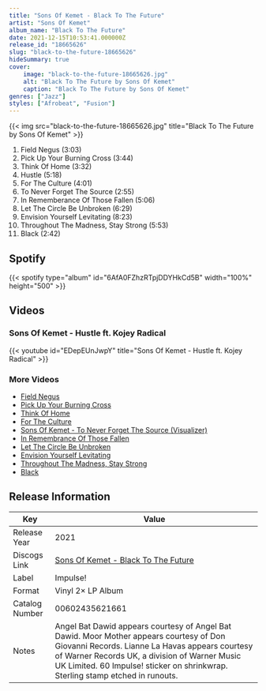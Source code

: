 ```yaml
---
title: "Sons Of Kemet - Black To The Future"
artist: "Sons Of Kemet"
album_name: "Black To The Future"
date: 2021-12-15T10:53:41.000000Z
release_id: "18665626"
slug: "black-to-the-future-18665626"
hideSummary: true
cover:
    image: "black-to-the-future-18665626.jpg"
    alt: "Black To The Future by Sons Of Kemet"
    caption: "Black To The Future by Sons Of Kemet"
genres: ["Jazz"]
styles: ["Afrobeat", "Fusion"]
---
```


{{< img src="black-to-the-future-18665626.jpg" title="Black To The Future by Sons Of Kemet" >}}

<!-- section break -->

1. Field Negus (3:03)
2. Pick Up Your Burning Cross (3:44)
3. Think Of Home (3:32)
4. Hustle (5:18)
5. For The Culture (4:01)
6. To Never Forget The Source (2:55)
7. In Rememberance Of Those Fallen (5:06)
8. Let The Circle Be Unbroken (6:29)
9. Envision Yourself Levitating (8:23)
10. Throughout The Madness, Stay Strong (5:53)
11. Black (2:42)

<!-- section break -->


## Spotify
{{< spotify type="album" id="6AfA0FZhzRTpjDDYHkCd5B" width="100%" height="500" >}}



## Videos
### Sons Of Kemet - Hustle ft. Kojey Radical
{{< youtube id="EDepEUnJwpY" title="Sons Of Kemet - Hustle ft. Kojey Radical" >}}<br>

### More Videos

- [Field Negus](https://www.youtube.com/watch?v=ELXDbxKjx48)
- [Pick Up Your Burning Cross](https://www.youtube.com/watch?v=IpK1a1RqfFA)
- [Think Of Home](https://www.youtube.com/watch?v=A5_-BEVYZ9Y)
- [For The Culture](https://www.youtube.com/watch?v=8T5SGoQnMg4)
- [Sons Of Kemet - To Never Forget The Source (Visualizer)](https://www.youtube.com/watch?v=pZUbNXhnSm4)
- [In Remembrance Of Those Fallen](https://www.youtube.com/watch?v=Emeclwix8Ig)
- [Let The Circle Be Unbroken](https://www.youtube.com/watch?v=-hjxrchhT5c)
- [Envision Yourself Levitating](https://www.youtube.com/watch?v=1B8rN291JwA)
- [Throughout The Madness, Stay Strong](https://www.youtube.com/watch?v=fH4baTgOALo)
- [Black](https://www.youtube.com/watch?v=d6CADUV0QB0)


## Release Information
|  Key           | Value                                                |
| ---------------| ---------------------------------------------------- |
| Release Year   | 2021                                   |
| Discogs Link   | [Sons Of Kemet - Black To The Future](https://www.discogs.com/release/18665626-Sons-Of-Kemet-Black-To-The-Future) |
| Label          | Impulse! |
| Format         | Vinyl 2× LP Album |
| Catalog Number | 00602435621661 |
| Notes | Angel Bat Dawid appears courtesy of Angel Bat Dawid. Moor Mother appears courtesy of Don Giovanni Records. Lianne La Havas appears courtesy of Warner Records UK, a division of Warner Music UK Limited.  60 Impulse! sticker on shrinkwrap.  Sterling stamp etched in runouts. |